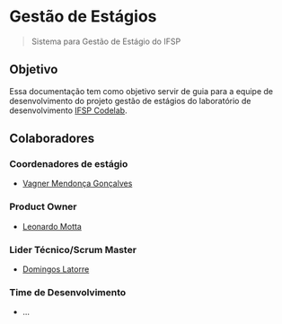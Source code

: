 # Gestão de Estágios

> Sistema para Gestão de Estágio do IFSP

## Objetivo

Essa documentação tem como objetivo servir de guia para a equipe de desenvolvimento do projeto gestão de 
estágios do laboratório de desenvolvimento [IFSP Codelab](https://github.com/ifspcodelab).

## Colaboradores

### Coordenadores de estágio
- [Vagner Mendonça Gonçalves](https://github.com/vagnerifsp)

### Product Owner
- [Leonardo Motta]()

### Lider Técnico/Scrum Master
- [Domingos Latorre](https://github.com/domingoslatorre)

### Time de Desenvolvimento
- ...
